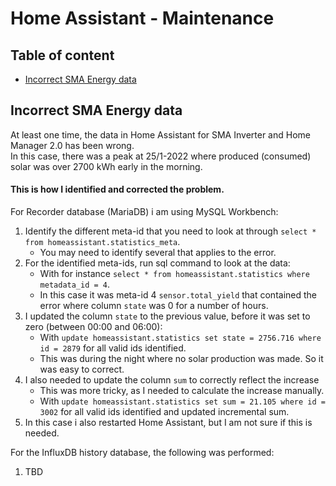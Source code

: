 # Home Assistant - Maintenance

## Table of content

- [Incorrect SMA Energy data](https://github.com/slittorin/home-assistant-maintenance#incorrect-sma-energy-data)

## Incorrect SMA Energy data

At least one time, the data in Home Assistant for SMA Inverter and Home Manager 2.0 has been wrong.\
In this case, there was a peak at 25/1-2022 where produced (consumed) solar was over 2700 kWh early in the morning.

#### This is how I identified and corrected the problem.

For Recorder database (MariaDB) i am using MySQL Workbench:

1. Identify the different meta-id that you need to look at through `select * from homeassistant.statistics_meta`.
   - You may need to identify several that applies to the error.
2. For the identified meta-ids, run sql command to look at the data:
   - With for instance `select * from homeassistant.statistics where metadata_id = 4`.
   - In this case it was meta-id 4 `sensor.total_yield` that contained the error where column `state` was 0 for a number of hours.
3. I updated the column `state` to the previous value, before it was set to zero (between 00:00 and 06:00):
   - With `update homeassistant.statistics set state = 2756.716 where id = 2879` for all valid ids identified.
   - This was during the night where no solar production was made. So it was easy to correct.
4. I also needed to update the column `sum` to correctly reflect the increase
   - This was more tricky, as I needed to calculate the increase manually.
   - With `update homeassistant.statistics set sum = 21.105 where id = 3002` for all valid ids identified and updated incremental sum.
5. In this case i also restarted Home Assistant, but I am not sure if this is needed.

For the InfluxDB history database, the following was performed:

1. TBD
